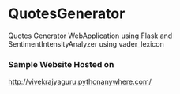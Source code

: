 # QuotesGenerator
Quotes Generator WebApplication using Flask and SentimentIntensityAnalyzer using vader_lexicon


### Sample Website Hosted on 
http://vivekrajyaguru.pythonanywhere.com/
